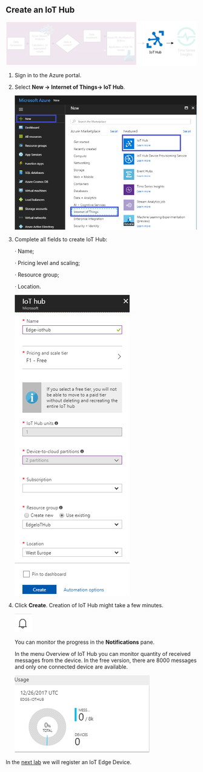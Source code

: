## Create an IoT Hub



<img src="../img/lab_1.png" alt="">




1. Sign in to the Azure portal.

2. Select **New -> Internet of Things-> IoT Hub**.

   <img src="../img/lab_1_0.png" alt="">


3. Complete all fields to create IoT Hub:

   · Name;

   · Pricing level and scaling;

   · Resource group;

   · Location.

   <img src="../img/lab_1_1.png" alt="">


4. Click **Create**. Creation of IoT Hub might take a few minutes.

   <img src="../img/lab_1_2.png" alt="">


   You can monitor the progress in the **Notifications** pane.

   In the menu Overview of IoT Hub you can monitor quantity of received messages from the device. In the free version, there are 8000 messages and only one connected device are available.

   <img src="../img/lab_1_3.png" alt="">



In the [next lab](/Lab%202%20-%20Register%20an%20IoT%20Edge%20Device) we will register an IoT Edge Device.
